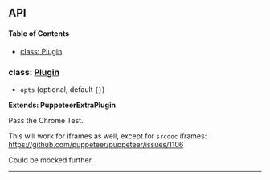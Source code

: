 ## API

<!-- Generated by documentation.js. Update this documentation by updating the source code. -->

#### Table of Contents

- [class: Plugin](#class-plugin)

### class: [Plugin](https://github.com/berstend/puppeteer-extra/blob/a769d9e78174808c217a71dc5a2261129b5b9127/packages/puppeteer-extra-plugin-stealth/evasions/chrome.runtime/index.js#L15-L44)

- `opts` (optional, default `{}`)

**Extends: PuppeteerExtraPlugin**

Pass the Chrome Test.

This will work for iframes as well, except for `srcdoc` iframes:
<https://github.com/puppeteer/puppeteer/issues/1106>

Could be mocked further.

---
